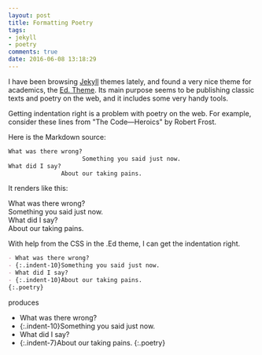 ```yaml
---
layout: post
title: Formatting Poetry
tags:
- jekyll
- poetry 
comments: true
date: 2016-06-08 13:18:29
---
```


I have been browsing [Jekyll](http://jekyllrb.com/) themes lately, and found a very nice theme for academics, the [Ed. Theme](http://elotroalex.github.io/ed/documentation/#bibliographies). Its main purpose seems to be publishing classic texts and poetry on the web, and it includes some very handy tools. 

Getting indentation right is a problem with poetry on the web. For example, consider these lines from "The Code—Heroics" by Robert Frost.

Here is the Markdown source:

``` markdown
What was there wrong?
                     Something you said just now.
What did I say?
               About our taking pains.
```

It renders like this:

What was there wrong?  
                     Something you said just now.  
What did I say?  
               About our taking pains.

With help from the CSS in the .Ed theme, I can get the indentation right.

``` markdown
- What was there wrong?
- {:.indent-10}Something you said just now.
- What did I say?
- {:.indent-10}About our taking pains.
{:.poetry}
```

produces

- What was there wrong?
- {:.indent-10}Something you said just now.
- What did I say?
- {:.indent-7}About our taking pains.
{:.poetry}


